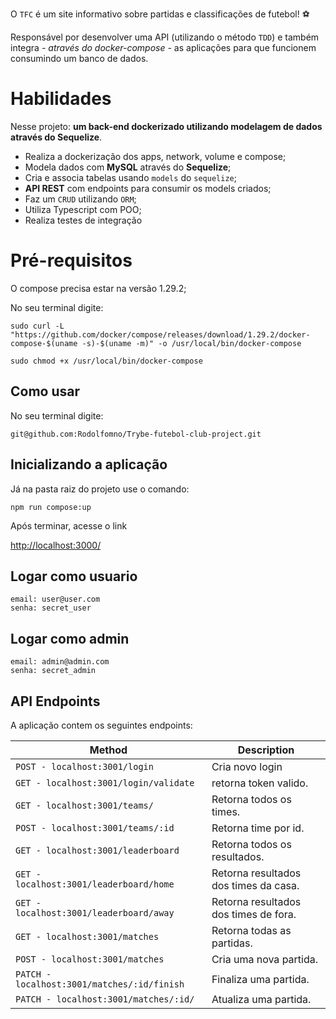 O `TFC` é um site informativo sobre partidas e classificações de futebol! ⚽️

Responsável por desenvolver uma API (utilizando o método `TDD`) e também integra *- através do docker-compose -* as aplicações para que funcionem consumindo um banco de dados.

# Habilidades

Nesse projeto: **um back-end dockerizado utilizando modelagem de dados através do Sequelize**.

 - Realiza a dockerização dos apps, network, volume e compose;
 - Modela dados com **MySQL** através do **Sequelize**;
 - Cria e associa tabelas usando `models` do `sequelize`;
 - **API REST** com endpoints para consumir os models criados;
 - Faz um `CRUD` utilizando `ORM`;
 - Utiliza Typescript com POO;
 - Realiza testes de integração


# Pré-requisitos

O compose precisa estar na versão 1.29.2;

No seu terminal digite:

```
sudo curl -L "https://github.com/docker/compose/releases/download/1.29.2/docker-compose-$(uname -s)-$(uname -m)" -o /usr/local/bin/docker-compose

sudo chmod +x /usr/local/bin/docker-compose
```

## Como usar


No seu terminal digite:
```
git@github.com:Rodolfomno/Trybe-futebol-club-project.git

```
## Inicializando a aplicação

Já na pasta raiz do projeto use o comando:

```
npm run compose:up
```

Após terminar, acesse o link

[http://localhost:3000/](http://localhost:3000/)


## Logar como usuario

```
email: user@user.com
senha: secret_user

```
## Logar como admin

```
email: admin@admin.com
senha: secret_admin

```


## API Endpoints
A aplicação contem os seguintes endpoints:

| Method | Description |
|---|---|
| `POST - localhost:3001/login` | Cria novo login |
| `GET - localhost:3001/login/validate` | retorna token valido. |
| `GET - localhost:3001/teams/` | Retorna todos os times. |
| `POST - localhost:3001/teams/:id` | Retorna time por id. |
| `GET - localhost:3001/leaderboard` | Retorna todos os resultados. |
| `GET - localhost:3001/leaderboard/home` | Retorna resultados dos times da casa. |
| `GET - localhost:3001/leaderboard/away` | Retorna resultados dos times de fora. |
| `GET - localhost:3001/matches` | Retorna todas as partidas. |
| `POST - localhost:3001/matches` | Cria uma nova partida. |
| `PATCH - localhost:3001/matches/:id/finish` | Finaliza uma partida. |
| `PATCH - localhost:3001/matches/:id/` | Atualiza uma partida. |




